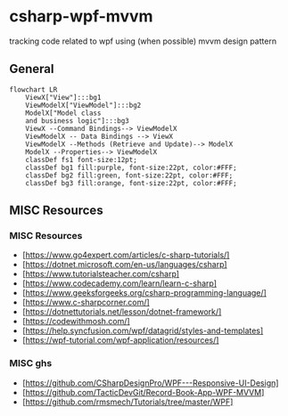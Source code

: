 # csharp-wpf-mvvm
tracking code related to wpf using (when possible) mvvm design pattern


## General 

~~~mermaid
flowchart LR
    ViewX["View"]:::bg1
    ViewModelX["ViewModel"]:::bg2
    ModelX["Model class
    and business logic"]:::bg3
    ViewX --Command Bindings--> ViewModelX
    ViewModelX -- Data Bindings --> ViewX
    ViewModelX --Methods (Retrieve and Update)--> ModelX
    ModelX --Properties--> ViewModelX
    classDef fs1 font-size:12pt;
    classDef bg1 fill:purple, font-size:22pt, color:#FFF;
    classDef bg2 fill:green, font-size:22pt, color:#FFF;
    classDef bg3 fill:orange, font-size:22pt, color:#FFF;
~~~

## MISC Resources

### MISC Resources

- [https://www.go4expert.com/articles/c-sharp-tutorials/]
- [https://dotnet.microsoft.com/en-us/languages/csharp]
- [https://www.tutorialsteacher.com/csharp]
- [https://www.codecademy.com/learn/learn-c-sharp]
- [https://www.geeksforgeeks.org/csharp-programming-language/]
- [https://www.c-sharpcorner.com/]
- [https://dotnettutorials.net/lesson/dotnet-framework/]
- [https://codewithmosh.com/]
- [https://help.syncfusion.com/wpf/datagrid/styles-and-templates]
- [https://wpf-tutorial.com/wpf-application/resources/]


### MISC ghs

- [https://github.com/CSharpDesignPro/WPF---Responsive-UI-Design]
- [https://github.com/TacticDevGit/Record-Book-App-WPF-MVVM]
- [https://github.com/rmsmech/Tutorials/tree/master/WPF]





